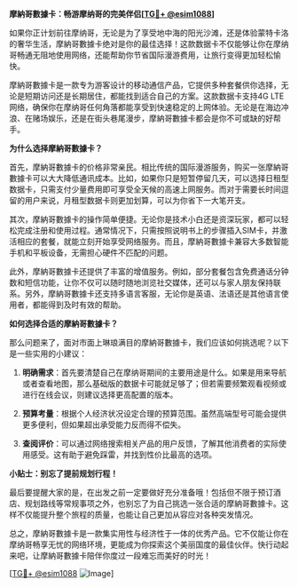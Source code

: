 **摩納哥數據卡：畅游摩纳哥的完美伴侣[[TG💪+ @esim1088](https://t.me/s/esim1088)]**

如果你正计划前往摩纳哥，无论是为了享受地中海的阳光沙滩，还是体验蒙特卡洛的奢华生活，摩納哥數據卡绝对是你的最佳选择！这款数据卡不仅能够让你在摩纳哥畅通无阻地使用网络，还能帮助你节省国际漫游费用，让旅行变得更加轻松愉快。

摩納哥數據卡是一款专为游客设计的移动通信产品，它提供多种套餐供你选择，无论是短期访问还是长期居住，都能找到适合自己的方案。这款数据卡支持4G LTE网络，确保你在摩纳哥任何角落都能享受到快速稳定的上网体验。无论是在海边冲浪、在赌场娱乐，还是在街头巷尾漫步，摩納哥數據卡都会是你不可或缺的好帮手。

**为什么选择摩納哥數據卡？**

首先，摩納哥數據卡的价格非常亲民。相比传统的国际漫游服务，购买一张摩納哥數據卡可以大大降低通讯成本。比如，如果你只是短暂停留几天，可以选择日租型数据卡，只需支付少量费用即可享受全天候的高速上网服务。而对于需要长时间逗留的用户来说，月租型数据卡则更加划算，可以为你省下一大笔开支。

其次，摩納哥數據卡的操作简单便捷。无论你是技术小白还是资深玩家，都可以轻松完成注册和使用过程。通常情况下，只需按照说明书上的步骤插入SIM卡，并激活相应的套餐，就能立刻开始享受网络服务。而且，摩納哥數據卡兼容大多数智能手机和平板设备，无需担心硬件不匹配的问题。

此外，摩納哥數據卡还提供了丰富的增值服务。例如，部分套餐包含免费通话分钟数和短信功能，让你不仅可以随时随地浏览社交媒体，还可以与家人朋友保持联系。另外，摩納哥數據卡还支持多语言客服，无论你是英语、法语还是其他语言使用者，都能得到及时有效的帮助。

**如何选择合适的摩納哥數據卡？**

那么问题来了，面对市面上琳琅满目的摩納哥數據卡，我们应该如何挑选呢？以下是一些实用的小建议：

1. **明确需求**：首先要清楚自己在摩纳哥期间的主要用途是什么。如果是用来导航或者查看地图，那么基础版的数据卡可能就足够了；但若需要频繁观看视频或进行在线会议，则建议选择更高配置的版本。

2. **预算考量**：根据个人经济状况设定合理的预算范围。虽然高端型号可能会提供更多便利，但如果超出承受能力反而得不偿失。

3. **查阅评价**：可以通过网络搜索相关产品的用户反馈，了解其他消费者的实际使用感受。这有助于避免踩雷，并找到性价比最高的选项。

**小贴士：别忘了提前规划行程！**

最后要提醒大家的是，在出发之前一定要做好充分准备哦！包括但不限于预订酒店、规划路线等常规事项之外，也别忘了为自己挑选一张合适的摩納哥數據卡。这样不仅能提升整个旅程的质量，也能让自己更加从容应对各种突发情况。

总之，摩納哥數據卡是一款集实用性与经济性于一体的优秀产品。它不仅能让你在摩纳哥畅享无忧的网络环境，更能成为你探索这个美丽国度的最佳伙伴。快行动起来吧，让摩納哥數據卡陪伴你度过一段难忘而美好的时光！

[[TG💪+ @esim1088](https://t.me/s/esim1088) ![Image](https://i.postimg.cc/4NQfJmqS/Snipaste-2025-05-13-00-14-12.png)]